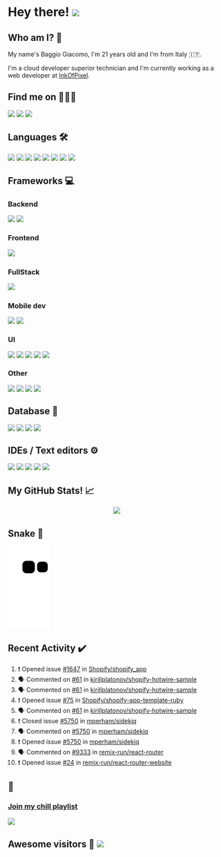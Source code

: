 # Hey there! <img src="https://media.giphy.com/media/hvRJCLFzcasrR4ia7z/giphy.gif" width="25px">
    
## Who am I? 🤔
My name's Baggio Giacomo, I'm 21 years old and I'm from Italy 🇮🇹.

I'm a cloud developer superior technician and I'm currently working as a web developer at [InkOfPixel](https://inkofpixel.com/).
    
## Find me on 🧑‍🤝‍🧑
<p style="align:center">
 <a href="https://github.com/BaggioGiacomo/" target="_blank" rel="noopener noreferrer"> <image src="https://img.shields.io/badge/GitHub-100000?style=for-the-badge&logo=github&logoColor=white"</image></a>
 <a href="https://www.linkedin.com/in/giacomo-baggio-667122170/" target="_blank" rel="noopener noreferrer"> <img src="https://img.shields.io/badge/LinkedIn-0077B5?style=for-the-badge&logo=linkedin&logoColor=white"></image></a>
 <a href="mailto:giacomobaggio13@gmail.com"> <image src="https://img.shields.io/badge/Gmail-D14836?style=for-the-badge&logo=gmail&logoColor=white"</image></a>
</p>

## Languages 🛠️
<p>
    <img src="https://img.shields.io/badge/C%23-239120?style=for-the-badge&logo=c-sharp&logoColor=white" />
    <img src="https://img.shields.io/badge/C%2B%2B-00599C?style=for-the-badge&logo=c%2B%2B&logoColor=white" />
    <img src="https://img.shields.io/badge/HTML5-E34F26?style=for-the-badge&logo=html5&logoColor=white"/>
    <img src="https://img.shields.io/badge/Java-ED8B00?style=for-the-badge&logo=java&logoColor=white"/>
    <img src="https://img.shields.io/badge/JavaScript-323330?style=for-the-badge&logo=javascript&logoColor=F7DF1E"/>
    <img src="https://img.shields.io/badge/json-5E5C5C?style=for-the-badge&logo=json&logoColor=white"/>
    <img src="https://img.shields.io/badge/Python-FFD43B?style=for-the-badge&logo=python&logoColor=blue"/>
    <img src="https://img.shields.io/badge/TypeScript-007ACC?style=for-the-badge&logo=typescript&logoColor=white"/>
</p>

## Frameworks 💻

### Backend
<p>
    <img src="https://img.shields.io/badge/.NET-512BD4?style=for-the-badge&logo=dotnet&logoColor=white"/>
    <img src="https://img.shields.io/badge/Node.js-339933?style=for-the-badge&logo=nodedotjs&logoColor=white"/>
</p>

### Frontend
<p>
    <img src="https://img.shields.io/badge/React-20232A?style=for-the-badge&logo=react&logoColor=61DAFB"/>
</p>

### FullStack
<p>
    <img src="https://img.shields.io/badge/next.js-000000?style=for-the-badge&logo=nextdotjs&logoColor=white"/>
</p>

### Mobile dev
<p>
    <img src="https://img.shields.io/badge/React_Native-20232A?style=for-the-badge&logo=react&logoColor=61DAFB"/>
    <img src="https://img.shields.io/badge/Xamarin-3498DB?style=for-the-badge&logo=xamarin&logoColor=white"/>
</p>

### UI
<p>
    <img src="https://img.shields.io/badge/Ant%20Design-1890FF?style=for-the-badge&logo=antdesign&logoColor=white"/>
    <img src="https://img.shields.io/badge/Bootstrap-563D7C?style=for-the-badge&logo=bootstrap&logoColor=white"/>
    <img src="https://img.shields.io/badge/Chakra--UI-319795?style=for-the-badge&logo=chakra-ui&logoColor=white"/>
    <img src="https://img.shields.io/badge/Font_Awesome-339AF0?style=for-the-badge&logo=fontawesome&logoColor=white"/>
    <img src="https://img.shields.io/badge/Tailwind_CSS-38B2AC?style=for-the-badge&logo=tailwind-css&logoColor=white"/>
</p>

### Other
<p>
    <img src="https://img.shields.io/badge/Apollo%20GraphQL-311C87?&style=for-the-badge&logo=Apollo%20GraphQL&logoColor=white" />
    <img src="https://img.shields.io/badge/Docker-2CA5E0?style=for-the-badge&logo=docker&logoColor=white"/>
    <img src="https://img.shields.io/badge/GraphQl-E10098?style=for-the-badge&logo=graphql&logoColor=white"/>
    <img src="https://img.shields.io/badge/strapi-2e7eea?style=for-the-badge&logo=strapi&logoColor=white"/>
</p>

## Database 🧰
<p>
    <img src="https://img.shields.io/badge/Microsoft%20SQL%20Server-CC2927?style=for-the-badge&logo=microsoft%20sql%20server&logoColor=white"/>
    <img src="https://img.shields.io/badge/MySQL-005C84?style=for-the-badge&logo=mysql&logoColor=white"/>
    <img src="https://img.shields.io/badge/PostgreSQL-316192?style=for-the-badge&logo=postgresql&logoColor=white"/>
    <img src="https://img.shields.io/badge/SQLite-07405E?style=for-the-badge&logo=sqlite&logoColor=white"/>
</p>

## IDEs / Text editors ⚙️
<p>
    <img src="https://img.shields.io/badge/Atom-66595C?style=for-the-badge&logo=Atom&logoColor=white"/>
    <img src="https://img.shields.io/badge/Notepad++-90E59A.svg?style=for-the-badge&logo=notepad%2B%2B&logoColor=black"/>
    <img src="https://img.shields.io/badge/sublime_text-%23575757.svg?&style=for-the-badge&logo=sublime-text&logoColor=important"/>
    <img src="https://img.shields.io/badge/Visual_Studio-5C2D91?style=for-the-badge&logo=visual%20studio&logoColor=white"/>
    <img src="https://img.shields.io/badge/Visual_Studio_Code-0078D4?style=for-the-badge&logo=visual%20studio%20code&logoColor=white"/>
</p>

## My GitHub Stats! 📈
<p align="center"><img src="https://github-readme-stats.vercel.app/api?username=baggiogiacomo&count_private=true&include_all_commits=true&theme=dracula&border_radius=20"/></p>

## Snake 🐍
<img align="center" src="https://raw.githubusercontent.com/baggiogiacomo/baggiogiacomo/output/github-contribution-grid-snake.svg" />

## Recent Activity ✔️

<!--START_SECTION:activity-->
1. ❗️ Opened issue [#1647](https://github.com/Shopify/shopify_app/issues/1647) in [Shopify/shopify_app](https://github.com/Shopify/shopify_app)
2. 🗣 Commented on [#61](https://github.com/kirillplatonov/shopify-hotwire-sample/issues/61) in [kirillplatonov/shopify-hotwire-sample](https://github.com/kirillplatonov/shopify-hotwire-sample)
3. 🗣 Commented on [#61](https://github.com/kirillplatonov/shopify-hotwire-sample/issues/61) in [kirillplatonov/shopify-hotwire-sample](https://github.com/kirillplatonov/shopify-hotwire-sample)
4. ❗️ Opened issue [#75](https://github.com/Shopify/shopify-app-template-ruby/issues/75) in [Shopify/shopify-app-template-ruby](https://github.com/Shopify/shopify-app-template-ruby)
5. 🗣 Commented on [#61](https://github.com/kirillplatonov/shopify-hotwire-sample/issues/61) in [kirillplatonov/shopify-hotwire-sample](https://github.com/kirillplatonov/shopify-hotwire-sample)
6. ❗️ Closed issue [#5750](https://github.com/mperham/sidekiq/issues/5750) in [mperham/sidekiq](https://github.com/mperham/sidekiq)
7. 🗣 Commented on [#5750](https://github.com/mperham/sidekiq/issues/5750) in [mperham/sidekiq](https://github.com/mperham/sidekiq)
8. ❗️ Opened issue [#5750](https://github.com/mperham/sidekiq/issues/5750) in [mperham/sidekiq](https://github.com/mperham/sidekiq)
9. 🗣 Commented on [#9333](https://github.com/remix-run/react-router/issues/9333) in [remix-run/react-router](https://github.com/remix-run/react-router)
10. ❗️ Opened issue [#24](https://github.com/remix-run/react-router-website/issues/24) in [remix-run/react-router-website](https://github.com/remix-run/react-router-website)
<!--END_SECTION:activity-->

## 🎵
### [Join my chill playlist](https://open.spotify.com/playlist/4znbyxKtp9u7rpF3VpLeGJ?si=f8d9262b3cbc4655)


![](https://gitwar.herokuapp.com/badge?username=baggiogiacomo&color=green)

## Awesome visitors 💓 ![](https://komarev.com/ghpvc/?username=BaggioGiacomo&label=Profile%20views&color=ce9927&style=flat)
